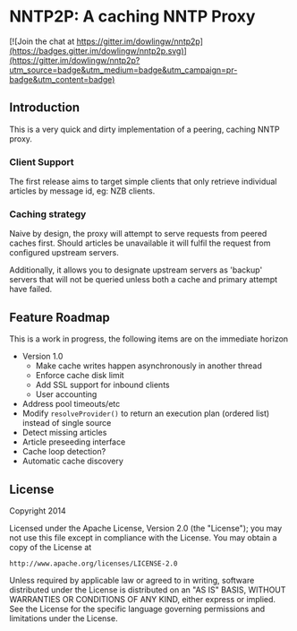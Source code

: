 NNTP2P: A caching NNTP Proxy
============================

[![Join the chat at https://gitter.im/dowlingw/nntp2p](https://badges.gitter.im/dowlingw/nntp2p.svg)](https://gitter.im/dowlingw/nntp2p?utm_source=badge&utm_medium=badge&utm_campaign=pr-badge&utm_content=badge)

Introduction
------------
This is a very quick and dirty implementation of a peering, caching NNTP proxy.

### Client Support
The first release aims to target simple clients that only retrieve individual articles by message id, eg: NZB clients.

### Caching strategy
Naive by design, the proxy will attempt to serve requests from peered caches first.
Should articles be unavailable it will fulfil the request from configured upstream servers.

Additionally, it allows you to designate upstream servers as 'backup' servers that will not be queried unless both a cache and primary attempt have failed. 


Feature Roadmap
---------------
This is a work in progress, the following items are on the immediate horizon

* Version 1.0
    - Make cache writes happen asynchronously in another thread
    - Enforce cache disk limit
    - Add SSL support for inbound clients
    - User accounting
* Address pool timeouts/etc
* Modify `resolveProvider()` to return an execution plan (ordered list) instead of single source
* Detect missing articles
* Article preseeding interface
* Cache loop detection?
* Automatic cache discovery


License
-------
Copyright 2014

Licensed under the Apache License, Version 2.0 (the "License");
you may not use this file except in compliance with the License.
You may obtain a copy of the License at

    http://www.apache.org/licenses/LICENSE-2.0

Unless required by applicable law or agreed to in writing, software
distributed under the License is distributed on an "AS IS" BASIS,
WITHOUT WARRANTIES OR CONDITIONS OF ANY KIND, either express or implied.
See the License for the specific language governing permissions and
limitations under the License.